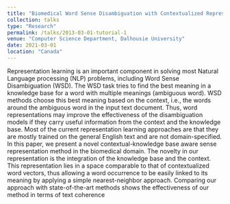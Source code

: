 ```yaml
---
title: "Biomedical Word Sense Disambiguation with Contextualized Representation Learning"
collection: talks
type: "Research"
permalink: /talks/2013-03-01-tutorial-1
venue: "Computer Science Department, Dalhousie University"
date: 2021-03-01
location: "Canada"
---
```

Representation learning is an important component in solving most Natural Language processing (NLP) problems, including Word Sense Disambiguation (WSD). The WSD task tries to find
the best meaning in a knowledge base for a word with multiple meanings (ambiguous word).
WSD methods choose this best meaning based on the context, i.e., the words around the ambiguous word in the input text document. Thus, word representations may improve the effectiveness of the disambiguation models if they carry useful information from the context and the
knowledge base. Most of the current representation learning approaches are that they are mostly
trained on the general English text and are not domain-specified. In this paper, we present a
novel contextual-knowledge base aware sense representation method in the biomedical domain.
The novelty in our representation is the integration of the knowledge base and the context. This
representation lies in a space comparable to that of contextualized word vectors, thus allowing
a word occurrence to be easily linked to its meaning by applying a simple nearest-neighbor approach. Comparing our approach with state-of-the-art methods shows the effectiveness of our
method in terms of text coherence
